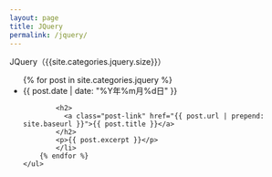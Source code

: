 ```yaml
---
layout: page
title: JQuery
permalink: /jquery/
---
```

<div class="home">
    JQuery（{{site.categories.jquery.size}}）
    <ul class="post-list">
        {% for post in site.categories.jquery %}
            <li>
            <span class="post-meta">{{ post.date | date: "%Y年%m月%d日" }}</span>

            <h2>
              <a class="post-link" href="{{ post.url | prepend: site.baseurl }}">{{ post.title }}</a>
            </h2>
            <p>{{ post.excerpt }}</p>
            </li>
        {% endfor %}
    </ul>
</div>
